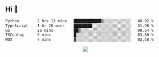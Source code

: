 ## Hi 👋

<!--START_SECTION:waka-->

```txt
Python        2 hrs 13 mins   ████████████▒░░░░░░░░░░░░   48.92 %
TypeScript    1 hr 26 mins    ████████░░░░░░░░░░░░░░░░░   31.98 %
Go            26 mins         ██▒░░░░░░░░░░░░░░░░░░░░░░   09.64 %
TSConfig      9 mins          █░░░░░░░░░░░░░░░░░░░░░░░░   03.60 %
MDX           7 mins          ▓░░░░░░░░░░░░░░░░░░░░░░░░   02.68 %
```

<!--END_SECTION:waka-->

<p align="center">
  <a href="https://wakatime.com/@d93f0e24-e3ad-4f8d-9b8b-385bab9124f6">
    <img src="https://wakatime.com/badge/user/d93f0e24-e3ad-4f8d-9b8b-385bab9124f6.svg" />
  </a>
</p>

